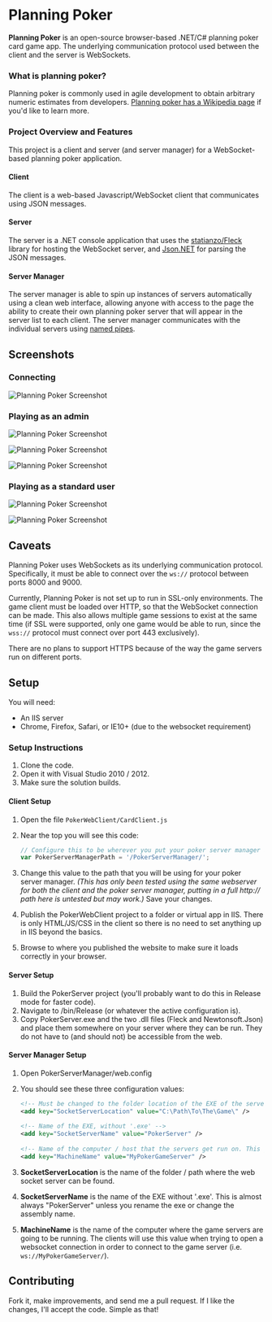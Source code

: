 # Planning Poker

**Planning Poker** is an open-source browser-based .NET/C# planning poker card game app. The underlying communication protocol used between the client and the server is WebSockets.

### What is planning poker?

Planning poker is commonly used in agile development to obtain arbitrary numeric estimates from developers. [Planning poker has a Wikipedia page](http://en.wikipedia.org/wiki/Planning_poker) if you'd like to learn more.

### Project Overview and Features

This project is a client and server (and server manager) for a WebSocket-based planning poker application.

#### Client

The client is a web-based Javascript/WebSocket client that communicates using JSON messages.

#### Server

The server is a .NET console application that uses the [statianzo/Fleck](https://github.com/statianzo/Fleck) library for hosting the WebSocket server, and [Json.NET](http://james.newtonking.com/pages/json-net.aspx) for parsing the JSON messages.

#### Server Manager

The server manager is able to spin up instances of servers automatically using a clean web interface, allowing anyone with access to the page the ability to create their own planning poker server that will appear in the server list to each client. The server manager communicates with the individual servers using [named pipes](http://en.wikipedia.org/wiki/Named_pipe).

## Screenshots

### Connecting

![Planning Poker Screenshot](https://raw.github.com/qJake/planning-poker/master/readme-resources/pp1.png)

### Playing as an admin

![Planning Poker Screenshot](https://raw.github.com/qJake/planning-poker/master/readme-resources/pp2.png)

![Planning Poker Screenshot](https://raw.github.com/qJake/planning-poker/master/readme-resources/pp3.png)

![Planning Poker Screenshot](https://raw.github.com/qJake/planning-poker/master/readme-resources/pp6.png)

### Playing as a standard user

![Planning Poker Screenshot](https://raw.github.com/qJake/planning-poker/master/readme-resources/pp4.png)

![Planning Poker Screenshot](https://raw.github.com/qJake/planning-poker/master/readme-resources/pp5.png)

## Caveats

Planning Poker uses WebSockets as its underlying communication protocol. Specifically, it must be able to connect over the `ws://` protocol between ports 8000 and 9000.

Currently, Planning Poker is not set up to run in SSL-only environments. The game client must be loaded over HTTP, so that the WebSocket connection can be made. This also allows multiple game sessions to exist at the same time (if SSL were supported, only one game would be able to run, since the `wss://` protocol must connect over port 443 exclusively).

There are no plans to support HTTPS because of the way the game servers run on different ports.

## Setup

You will need:

* An IIS server
* Chrome, Firefox, Safari, or IE10+ (due to the websocket requirement)

### Setup Instructions

1. Clone the code.
2. Open it with Visual Studio 2010 / 2012.
3. Make sure the solution builds.

#### Client Setup

1. Open the file `PokerWebClient/CardClient.js`
2. Near the top you will see this code:

    ```js
    // Configure this to be wherever you put your poker server manager application at:
    var PokerServerManagerPath = '/PokerServerManager/';
    ```

3. Change this value to the path that you will be using for your poker server manager. *(This has only been tested using the same webserver for both the client and the poker server manager, putting in a full http:// path here is untested but may work.)* Save your changes.
4. Publish the PokerWebClient project to a folder or virtual app in IIS. There is only HTML/JS/CSS in the client so there is no need to set anything up in IIS beyond the basics.
5. Browse to where you published the website to make sure it loads correctly in your browser.

#### Server Setup

1. Build the PokerServer project (you'll probably want to do this in Release mode for faster code).
2. Navigate to /bin/Release (or whatever the active configuration is).
3. Copy PokerServer.exe and the two .dll files (Fleck and Newtonsoft.Json) and place them somewhere on your server where they can be run. They do not have to (and should not) be accessible from the web.

#### Server Manager Setup

1. Open PokerServerManager/web.config
2. You should see these three configuration values:

    ```xml
    <!-- Must be changed to the folder location of the EXE of the server executable. -->
    <add key="SocketServerLocation" value="C:\Path\To\The\Game\" />
        
    <!-- Name of the EXE, without '.exe' -->
    <add key="SocketServerName" value="PokerServer" />
        
    <!-- Name of the computer / host that the servers get run on. This gets sent to the client, and they connect via WebSockets using ws://<MachineName>/.  -->
    <add key="MachineName" value="MyPokerGameServer" />
    ```

3. **SocketServerLocation** is the name of the folder / path where the web socket server can be found.
4. **SocketServerName** is the name of the EXE without '.exe'. This is almost always "PokerServer" unless you rename the exe or change the assembly name.
5. **MachineName** is the name of the computer where the game servers are going to be running. The clients will use this value when trying to open a websocket connection in order to connect to the game server (i.e. `ws://MyPokerGameServer/`).

## Contributing

Fork it, make improvements, and send me a pull request. If I like the changes, I'll accept the code. Simple as that!
